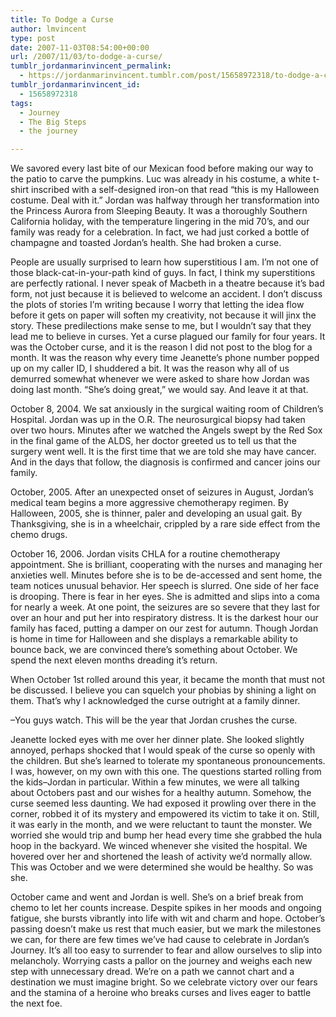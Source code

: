 ```yaml
---
title: To Dodge a Curse
author: lmvincent
type: post
date: 2007-11-03T08:54:00+00:00
url: /2007/11/03/to-dodge-a-curse/
tumblr_jordanmarinvincent_permalink:
  - https://jordanmarinvincent.tumblr.com/post/15658972318/to-dodge-a-curse
tumblr_jordanmarinvincent_id:
  - 15658972318
tags:
  - Journey
  - The Big Steps
  - the journey

---
```

We savored every last bite of our Mexican food before making our way to the patio to carve the pumpkins. Luc was already in his costume, a white t-shirt inscribed with a self-designed iron-on that read &ldquo;this is my Halloween costume. Deal with it.&rdquo; Jordan was halfway through her transformation into the Princess Aurora from Sleeping Beauty. It was a thoroughly Southern California holiday, with the temperature lingering in the mid 70&rsquo;s, and our family was ready for a celebration. In fact, we had just corked a bottle of champagne and toasted Jordan&rsquo;s health. She had broken a curse.  
<a name="more"></a>

People are usually surprised to learn how superstitious I am. I&rsquo;m not one of those black-cat-in-your-path kind of guys. In fact, I think my superstitions are perfectly rational. I never speak of Macbeth in a theatre because it&rsquo;s bad form, not just because it is believed to welcome an accident. I don&rsquo;t discuss the plots of stories I&rsquo;m writing because I worry that letting the idea flow before it gets on paper will soften my creativity, not because it will jinx the story. These predilections make sense to me, but I wouldn&rsquo;t say that they lead me to believe in curses. Yet a curse plagued our family for four years. It was the October curse, and it is the reason I did not post to the blog for a month. It was the reason why every time Jeanette&rsquo;s phone number popped up on my caller ID, I shuddered a bit. It was the reason why all of us demurred somewhat whenever we were asked to share how Jordan was doing last month. &ldquo;She&rsquo;s doing great,&rdquo; we would say. And leave it at that.

October 8, 2004. We sat anxiously in the surgical waiting room of Children&rsquo;s Hospital. Jordan was up in the O.R. The neurosurgical biopsy had taken over two hours. Minutes after we watched the Angels swept by the Red Sox in the final game of the ALDS, her doctor greeted us to tell us that the surgery went well. It is the first time that we are told she may have cancer. And in the days that follow, the diagnosis is confirmed and cancer joins our family.

October, 2005. After an unexpected onset of seizures in August, Jordan&rsquo;s medical team begins a more aggressive chemotherapy regimen. By Halloween, 2005, she is thinner, paler and developing an usual gait. By Thanksgiving, she is in a wheelchair, crippled by a rare side effect from the chemo drugs.

October 16, 2006. Jordan visits CHLA for a routine chemotherapy appointment. She is brilliant, cooperating with the nurses and managing her anxieties well. Minutes before she is to be de-accessed and sent home, the team notices unusual behavior. Her speech is slurred. One side of her face is drooping. There is fear in her eyes. She is admitted and slips into a coma for nearly a week. At one point, the seizures are so severe that they last for over an hour and put her into respiratory distress. It is the darkest hour our family has faced, putting a damper on our zest for autumn. Though Jordan is home in time for Halloween and she displays a remarkable ability to bounce back, we are convinced there&rsquo;s something about October. We spend the next eleven months dreading it&rsquo;s return.

When October 1st rolled around this year, it became the month that must not be discussed. I believe you can squelch your phobias by shining a light on them. That&rsquo;s why I acknowledged the curse outright at a family dinner.

&ndash;You guys watch. This will be the year that Jordan crushes the curse.

Jeanette locked eyes with me over her dinner plate. She looked slightly annoyed, perhaps shocked that I would speak of the curse so openly with the children. But she&rsquo;s learned to tolerate my spontaneous pronouncements. I was, however, on my own with this one. The questions started rolling from the kids&ndash;Jordan in particular. Within a few minutes, we were all talking about Octobers past and our wishes for a healthy autumn. Somehow, the curse seemed less daunting. We had exposed it prowling over there in the corner, robbed it of its mystery and empowered its victim to take it on. Still, it was early in the month, and we were reluctant to taunt the monster. We worried she would trip and bump her head every time she grabbed the hula hoop in the backyard. We winced whenever she visited the hospital. We hovered over her and shortened the leash of activity we&rsquo;d normally allow. This was October and we were determined she would be healthy. So was she.

October came and went and Jordan is well. She&rsquo;s on a brief break from chemo to let her counts increase. Despite spikes in her moods and ongoing fatigue, she bursts vibrantly into life with wit and charm and hope. October&rsquo;s passing doesn&rsquo;t make us rest that much easier, but we mark the milestones we can, for there are few times we&rsquo;ve had cause to celebrate in Jordan&rsquo;s Journey. It&rsquo;s all too easy to surrender to fear and allow ourselves to slip into melancholy. Worrying casts a pallor on the journey and weighs each new step with unnecessary dread. We&rsquo;re on a path we cannot chart and a destination we must imagine bright. So we celebrate victory over our fears and the stamina of a heroine who breaks curses and lives eager to battle the next foe.

<div class="blogger-post-footer">
  <img loading="lazy" width="1" height="1" src="https://blogger.googleusercontent.com/tracker/9039099668816362935-3615051946954898324?l=jordansjourney2.blogspot.com" alt="" />
</div>